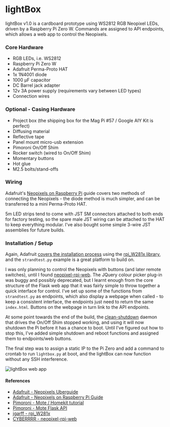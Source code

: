 # lightBox

lightBox v1.0 is a cardboard prototype using WS2812 RGB Neopixel LEDs, driven by a Raspberry Pi Zero W. Commands are assigned to API endpoints, which allows a web app to control the Neopixels.

### Core Hardware
- RGB LEDs, i.e. WS2812
- Raspberry Pi Zero W
- Adafruit Perma-Proto HAT
- 1x 1N4001 diode
- 1000 µF capacitor
- DC Barrel jack adapter
- 12v 3A power supply (requirements vary between LED types)
- Connection wires

### Optional - Casing Hardware
- Project box (the shipping box for the Mag Pi #57 / Google AIY Kit is perfect)
- Diffusing material
- Reflective tape
- Panel mount micro-usb extension
- Pimoroni On/Off Shim
- Rocker switch (wired to On/Off Shim)
- Momentary buttons
- Hot glue
- M2.5 bolts/stand-offs

### Wiring
Adafruit's [Neopixels on Raspberry Pi](https://learn.adafruit.com/neopixels-on-raspberry-pi/overview) guide covers two methods of connecting the Neopixels - the diode method is much simpler, and can be transferred to a mini Perma-Proto HAT.

5m LED strips tend to come with JST SM connectors attached to both ends for factory testing, so the spare male JST wiring can be attached to the HAT to keep everything modular. I've also bought some simple 3-wire JST assemblies for future builds.

### Installation / Setup
Again, Adafruit [covers the installation process]() using the [rpi_W281x library](https://github.com/jgarff/rpi_ws281x), and the `strandtest.py` example is a great platform to build on.

I was only planning to control the Neopixels with buttons (and later remote switches), until I found [neopixel-rpi-web](https://github.com/CYBERRRR/neopixel-rpi-web). The JQuery colour picker plug-in was buggy and possibly deprecated, but I learnt enough from the core structure of the Flask web app that it was fairly simple to throw together a quick interface for control. I've set up some of the functions from `strandtest.py` as endpoints, which also display a webpage when called - to keep a consistent interface, the endpoints just need to return the same `index.html`. Buttons on the webpage in turn link to the API endpoints.

At some point towards the end of the build, the [clean-shutdown](https://github.com/pimoroni/clean-shutdown) daemon that drives the On/Off Shim stopped working, and using it will now shutdown the Pi before it has a chance to boot. Until I've figured out how to stop this, I've added simple shutdown and reboot functions and assigned them to endpoints/web buttons.

The final step was to assign a static IP to the Pi Zero and add a command to crontab to run `lightbox.py` at boot, and the lightBox can now function without any SSH interference.

![lightBox web app](https://res.cloudinary.com/ckirkwood/image/upload/v1497204345/lightBox_WebApp.png)

#### References
- [Adafruit - Neopixels Uberguide](https://learn.adafruit.com/adafruit-neopixel-uberguide/overview)
- [Adafruit - Neopixels on Raspberry Pi Guide](https://learn.adafruit.com/neopixels-on-raspberry-pi/overview)
- [Pimoroni - Mote / Homekit tutorial](https://learn.pimoroni.com/tutorial/sandyj/using-mote-with-homekit-and-siri)
- [Pimoroni - Mote Flask API](https://github.com/pimoroni/mote/blob/master/python/examples/mote-api.py)
- [jgarff - rpi_W281x](https://github.com/jgarff/rpi_ws281x)
- [CYBERRRR - neopixel-rpi-web](https://github.com/CYBERRRR/neopixel-rpi-web)

